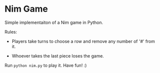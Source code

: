 # Nim Game

Simple implementaiton of a Nim game in Python. 

Rules:

- Players take turns to choose a row and remove any number of '#' from it.

- Whoever takes the last piece loses the game.

Run `python nim.py` to play it. Have fun! :)

